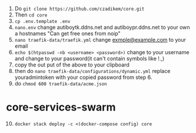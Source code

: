 1.  Do ```git clone https://github.com/czadikem/core.git```
2.  Then ```cd core```
3.  ```cp .env.template .env```
4.  ```nano.env```  change autiboytk.ddns.net and autiboypr.ddns.net to your own a hostnames  "Can get free ones from noip"
5.  ```nano traefik-data/traefik.yml```  change exmple@example.com to your email
6.  ```echo $(htpasswd -nb <username> <password>)``` change <username> to your username and change <password> to your password(it can't contain symbols like !.,)
7.  copy the out put of the above to your clipboard
8.  then do ```nano traefik-data/configurations/dynamic.yml```  replace youradmintoken with your copied password from step 6.
9.  do ```chmod 600 traefik-data/acme.json```


# core-services-swarm
10. ```docker stack deploy -c <(docker-compose config) core```
